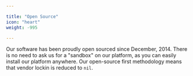 ```yaml
---

title: "Open Source"
icon: "heart"
weight: -995

---
```


Our software has been proudly open sourced since December, 2014. There is no need to ask us for a "sandbox" on our platform, as you can easily install our platform anywhere. Our open-source first methodology means that vendor lockin is reduced to `nil`.